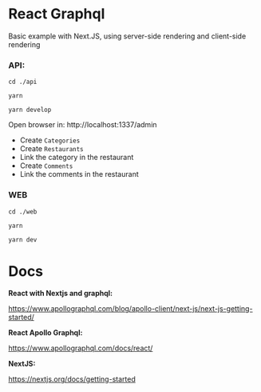 # React Graphql

Basic example with Next.JS, using server-side rendering and client-side rendering

### API:

```shell
cd ./api

yarn

yarn develop
```

Open browser in: http://localhost:1337/admin

- Create `Categories`
- Create `Restaurants`
- Link the category in the restaurant
- Create `Comments`
- Link the comments in the restaurant

### WEB

```shell
cd ./web

yarn

yarn dev
```

# Docs

**React with Nextjs and graphql:**

https://www.apollographql.com/blog/apollo-client/next-js/next-js-getting-started/

**React Apollo Graphql:**

https://www.apollographql.com/docs/react/

**NextJS:**

https://nextjs.org/docs/getting-started
